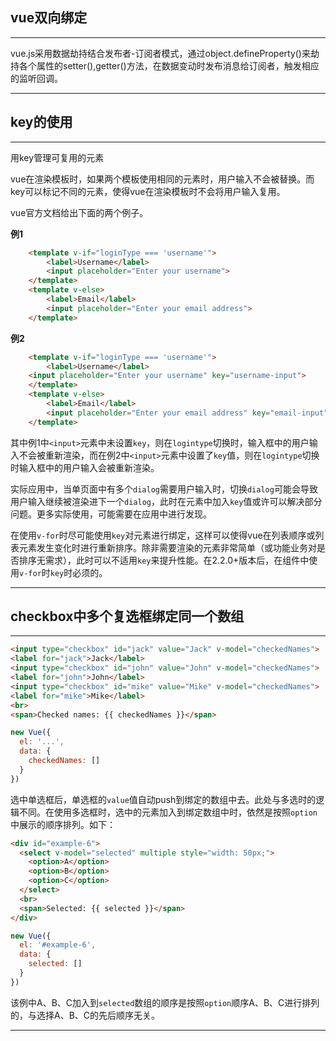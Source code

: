 ## vue双向绑定
***
vue.js采用数据劫持结合发布者-订阅者模式，通过object.defineProperty()来劫持各个属性的setter(),getter()方法，在数据变动时发布消息给订阅者，触发相应的监听回调。
***

## key的使用

***

用key管理可复用的元素  

vue在渲染模板时，如果两个模板使用相同的元素时，用户输入不会被替换。而key可以标记不同的元素，使得vue在渲染模板时不会将用户输入复用。  

vue官方文档给出下面的两个例子。

**例1**
```html
    <template v-if="loginType === 'username'">
        <label>Username</label>
        <input placeholder="Enter your username">
    </template>
    <template v-else>
        <label>Email</label>
        <input placeholder="Enter your email address">
    </template>
```
**例2**  
```html
    <template v-if="loginType === 'username'">
        <label>Username</label>
    <input placeholder="Enter your username" key="username-input">
    </template>
    <template v-else>
        <label>Email</label>
        <input placeholder="Enter your email address" key="email-input">
    </template>  
```
其中例1中`<input>`元素中未设置`key`，则在`logintype`切换时，输入框中的用户输入不会被重新渲染，而在例2中`<input>`元素中设置了`key`值，则在`logintype`切换时输入框中的用户输入会被重新渲染。  

实际应用中，当单页面中有多个`dialog`需要用户输入时，切换`dialog`可能会导致用户输入继续被渲染进下一个`dialog`，此时在元素中加入`key`值或许可以解决部分问题。更多实际使用，可能需要在应用中进行发现。

在使用`v-for`时尽可能使用`key`对元素进行绑定，这样可以使得vue在列表顺序或列表元素发生变化时进行重新排序。除非需要渲染的元素非常简单（或功能业务对是否排序无需求），此时可以不适用`key`来提升性能。在2.2.0+版本后，在组件中使用`v-for`时`key`时必须的。

***  

## checkbox中多个复选框绑定同一个数组

***

```html
<input type="checkbox" id="jack" value="Jack" v-model="checkedNames">
<label for="jack">Jack</label>
<input type="checkbox" id="john" value="John" v-model="checkedNames">
<label for="john">John</label>
<input type="checkbox" id="mike" value="Mike" v-model="checkedNames">
<label for="mike">Mike</label>
<br>
<span>Checked names: {{ checkedNames }}</span>
```

```js
new Vue({
  el: '...',
  data: {
    checkedNames: []
  }
})
```

选中单选框后，单选框的`value`值自动push到绑定的数组中去。此处与多选时的逻辑不同。在使用多选框时，选中的元素加入到绑定数组中时，依然是按照`option`中展示的顺序排列。如下：

```html
<div id="example-6">
  <select v-model="selected" multiple style="width: 50px;">
    <option>A</option>
    <option>B</option>
    <option>C</option>
  </select>
  <br>
  <span>Selected: {{ selected }}</span>
</div>
```

```js
new Vue({
  el: '#example-6',
  data: {
    selected: []
  }
})
```
该例中A、B、C加入到`selected`数组的顺序是按照`option`顺序A、B、C进行排列的，与选择A、B、C的先后顺序无关。

***